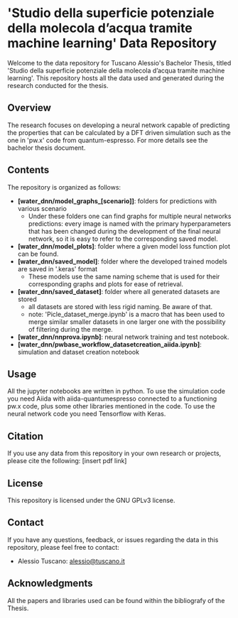 # 'Studio della superficie potenziale della molecola d’acqua tramite machine learning' Data Repository

Welcome to the data repository for Tuscano Alessio's Bachelor Thesis, titled 'Studio della superficie potenziale della molecola d’acqua tramite machine learning'. 
This repository hosts all the data used and generated during the research conducted for the thesis.

## Overview

The research focuses on developing a neural network capable of predicting the properties that can be calculated by a DFT driven simulation such as the one in 'pw.x' code from quantum-espresso.
For more details see the bachelor thesis document.

## Contents

The repository is organized as follows:

- **[water_dnn/model_graphs_[scenario]]**: folders for predictions with various scenario
  - Under these folders one can find graphs for multiple neural networks predictions: every image is named with the primary hyperparameters that has been changed during the development of the final neural network, so it is easy to refer to the corresponding saved model.
- **[water_dnn/model_plots]**: folder where a given model loss function plot can be found.
- **[water_dnn/saved_model]**: folder where the developed trained models are saved in '.keras' format
  - These models use the same naming scheme that is used for their corresponding graphs and plots for ease of retrieval.
- **[water_dnn/saved_dataset]**: folder where all generated datasets are stored
  - all datasets are stored with less rigid naming. Be aware of that.
  - note: 'Picle_dataset_merge.ipynb' is a macro that has been used to merge similar smaller datasets in one larger one with the possibility of filtering during the merge.
- **[water_dnn/nnprova.ipynb]**: neural network training and test notebook.
- **[water_dnn/pwbase_workflow_datasetcreation_aiida.ipynb]**: simulation and dataset creation notebook



## Usage

All the jupyter notebooks are written in python.
To use the simulation code you need Aiida with aiida-quantumespresso connected to a functioning pw.x code, plus some other libraries mentioned in the code.
To use the neural network code you need Tensorflow with Keras.

## Citation

If you use any data from this repository in your own research or projects, please cite the following: [insert pdf link]

## License

This repository is licensed under the GNU GPLv3 license.

## Contact

If you have any questions, feedback, or issues regarding the data in this repository, please feel free to contact:

- Alessio Tuscano: alessio@tuscano.it

## Acknowledgments

All the papers and libraries used can be found within the bibliografy of the Thesis.
